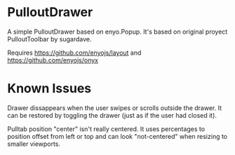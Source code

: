 PulloutDrawer
===
A simple PulloutDrawer based on enyo.Popup. It's based on original proyect PulloutToolbar by sugardave.

Requires https://github.com/enyojs/layout and https://github.com/enyojs/onyx

Known Issues
===
Drawer dissappears when the user swipes or scrolls outside the drawer. It can be restored by toggling the drawer (just as if the user had closed it).

Pulltab position "center" isn't really centered.  It uses percentages to position offset from left or top and can look "not-centered" when resizing to smaller viewports.

